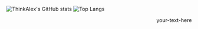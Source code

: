 ![ThinkAlex's GitHub stats](https://github-readme-stats.vercel.app/api?username=Alexandre2006&count_private=true&show_icons=true&theme=radical)
![Top Langs](https://github-readme-stats.vercel.app/api/top-langs/?username=Alexandre2006&layout=compact&count_private=true&show_icons=true&theme=radical)

<div style="text-align: right"> your-text-here </div>
